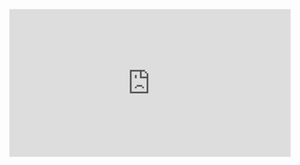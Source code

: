 <iframe height="265" style="width: 100%;" scrolling="no" title="form validation 1" src="https://codepen.io/bgoonz/embed/bGqMbXE?height=265&theme-id=light&default-tab=html,result" frameborder="no" loading="lazy" allowtransparency="true" allowfullscreen="true">
  See the Pen <a href='https://codepen.io/bgoonz/pen/bGqMbXE'>form validation 1</a> by Bryan C Guner
  (<a href='https://codepen.io/bgoonz'>@bgoonz</a>) on <a href='https://codepen.io'>CodePen</a>.
</iframe>